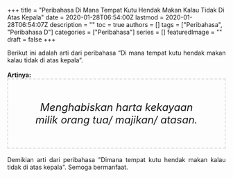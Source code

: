 +++
title = "Peribahasa Di Mana Tempat Kutu Hendak Makan Kalau Tidak Di Atas Kepala"
date = 2020-01-28T06:54:00Z
lastmod = 2020-01-28T06:54:07Z
description = ""
toc = true
authors = []
tags = ["Peribahasa", "Peribahasa D"]
categories = ["Peribahasa"]
series = []
featuredImage = ""
draft = false
+++

<div dir="ltr" style="text-align: left;" trbidi="on"><div style="text-align: justify;">Berikut ini adalah arti dari peribahasa “Di mana tempat kutu hendak makan kalau tidak di atas kepala”.</div><br /><div style="text-align: justify;"><b>Artinya:</b></div><div style="border: 2px dashed #ddd; font-size: 24px; height: auto; margin: 0 auto; padding: 50px; text-align: center; width: auto;"><i>Menghabiskan harta kekayaan milik orang tua/ majikan/ atasan.</i></div><br /><div style="text-align: justify;">Demikian arti dari peribahasa "Dimana tempat kutu hendak makan kalau tidak di atas kepala". Semoga bermanfaat.</div></div>
